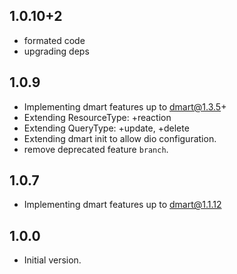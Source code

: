 ## 1.0.10+2
- formated code
- upgrading deps

## 1.0.9
- Implementing dmart features up to dmart@1.3.5+
- Extending ResourceType: +reaction
- Extending QueryType: +update, +delete
- Extending dmart init to allow dio configuration.
- remove deprecated feature `branch`.

## 1.0.7

- Implementing dmart features up to dmart@1.1.12

## 1.0.0

- Initial version.

